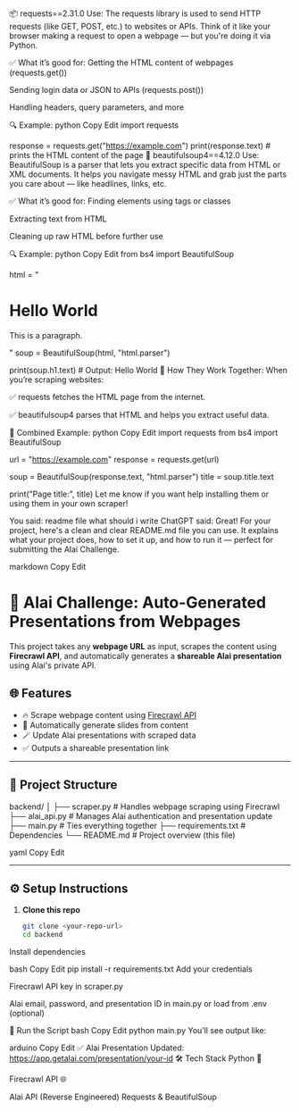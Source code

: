 📦 requests==2.31.0
Use:
The requests library is used to send HTTP requests (like GET, POST, etc.) to websites or APIs.
Think of it like your browser making a request to open a webpage — but you're doing it via Python.

✅ What it’s good for:
Getting the HTML content of webpages (requests.get())

Sending login data or JSON to APIs (requests.post())

Handling headers, query parameters, and more

🔍 Example:
python
Copy
Edit
import requests

response = requests.get("https://example.com")
print(response.text)  # prints the HTML content of the page
🍜 beautifulsoup4==4.12.0
Use:
BeautifulSoup is a parser that lets you extract specific data from HTML or XML documents.
It helps you navigate messy HTML and grab just the parts you care about — like headlines, links, etc.

✅ What it’s good for:
Finding elements using tags or classes

Extracting text from HTML

Cleaning up raw HTML before further use

🔍 Example:
python
Copy
Edit
from bs4 import BeautifulSoup

html = "<h1>Hello World</h1><p>This is a paragraph.</p>"
soup = BeautifulSoup(html, "html.parser")

print(soup.h1.text)  # Output: Hello World
🧠 How They Work Together:
When you’re scraping websites:

✅ requests fetches the HTML page from the internet.

✅ beautifulsoup4 parses that HTML and helps you extract useful data.

🧪 Combined Example:
python
Copy
Edit
import requests
from bs4 import BeautifulSoup

url = "https://example.com"
response = requests.get(url)

soup = BeautifulSoup(response.text, "html.parser")
title = soup.title.text

print("Page title:", title)
Let me know if you want help installing them or using them in your own scraper!







You said:
readme file what should i write
ChatGPT said:
Great! For your project, here's a clean and clear README.md file you can use. It explains what your project does, how to set it up, and how to run it — perfect for submitting the Alai Challenge.

markdown
Copy
Edit
# 🧠 Alai Challenge: Auto-Generated Presentations from Webpages

This project takes any **webpage URL** as input, scrapes the content using **Firecrawl API**, and automatically generates a **shareable Alai presentation** using Alai's private API.

## 🌐 Features

- 🔥 Scrape webpage content using [Firecrawl API](https://www.firecrawl.dev/)
- 🤖 Automatically generate slides from content
- 🪄 Update Alai presentations with scraped data
- ✅ Outputs a shareable presentation link

---

## 📁 Project Structure

backend/ │ ├── scraper.py # Handles webpage scraping using Firecrawl ├── alai_api.py # Manages Alai authentication and presentation update ├── main.py # Ties everything together ├── requirements.txt # Dependencies └── README.md # Project overview (this file)

yaml
Copy
Edit

---

## ⚙️ Setup Instructions

1. **Clone this repo**
   ```bash
   git clone <your-repo-url>
   cd backend
Install dependencies

bash
Copy
Edit
pip install -r requirements.txt
Add your credentials

Firecrawl API key in scraper.py

Alai email, password, and presentation ID in main.py or load from .env (optional)

🚀 Run the Script
bash
Copy
Edit
python main.py
You’ll see output like:

arduino
Copy
Edit
✅ Alai Presentation Updated: https://app.getalai.com/presentation/your-id
🛠 Tech Stack
Python 🐍

Firecrawl API 🌐

Alai API (Reverse Engineered)
Requests & BeautifulSoup

